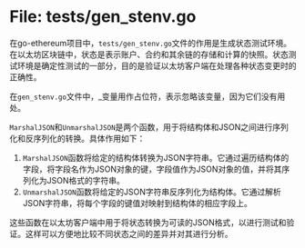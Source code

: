 # File: tests/gen_stenv.go

在go-ethereum项目中，`tests/gen_stenv.go`文件的作用是生成状态测试环境。在以太坊区块链中，状态是表示账户、合约和其余链的存储和计算的快照。状态测试环境是确定性测试的一部分，目的是验证以太坊客户端在处理各种状态变更时的正确性。

在`gen_stenv.go`文件中，_变量用作占位符，表示忽略该变量，因为它们没有用处。

`MarshalJSON`和`UnmarshalJSON`是两个函数，用于将结构体和JSON之间进行序列化和反序列化的转换。具体作用如下：

1. `MarshalJSON`函数将给定的结构体转换为JSON字符串。它通过遍历结构体的字段，将字段名作为JSON对象的键，字段值作为JSON对象的值，并将其序列化为JSON格式的字符串。
2. `UnmarshalJSON`函数将给定的JSON字符串反序列化为结构体。它通过解析JSON字符串，将每个字段的键值对映射到结构体的相应字段上。

这些函数在以太坊客户端中用于将状态转换为可读的JSON格式，以进行测试和验证。这样可以方便地比较不同状态之间的差异并对其进行分析。

